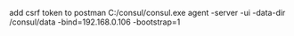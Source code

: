 add csrf token to postman
C:/consul/consul.exe agent -server -ui -data-dir /consul/data -bind=192.168.0.106 -bootstrap=1
